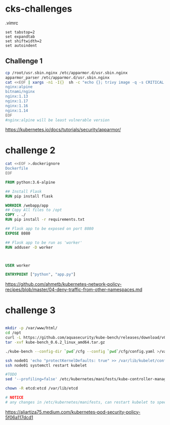 # cks-challenges


.vimrc

```
set tabstop=2
set expandtab
set shiftwidth=2
set autoindent
```

## Challenge 1

```bash
cp /root/usr.sbin.nginx /etc/apparmor.d/usr.sbin.nginx
apparmor_parser /etc/apparmor.d/usr.sbin.nginx
cat <<EOF | xargs -n1 -I{}  sh -c "echo {}; trivy image -q -s CRITICAL  {} | grep -B2 Total"
nginx:alpine
bitnami/nginx
nginx:1.13
nginx:1.17
nginx:1.16
nginx:1.14
EOF
#nginx:alpine will be least vulnerable version
```
https://kubernetes.io/docs/tutorials/security/apparmor/


# challenge 2

```bash
cat <<EOF >.dockerignore
Dockerfile
EOF
```

```Dockerfile
FROM python:3.6-alpine

## Install Flask
RUN pip install flask

WORKDIR /webapp/app
## Copy All files to /opt
COPY . ./
RUN pip install -r requirements.txt

## Flask app to be exposed on port 8080
EXPOSE 8080

## Flask app to be run as 'worker'
RUN adduser -D worker



USER worker

ENTRYPOINT ["python", "app.py"]
```

https://github.com/ahmetb/kubernetes-network-policy-recipes/blob/master/04-deny-traffic-from-other-namespaces.md

# challenge 3

```bash

mkdir -p /var/www/html/
cd /opt
curl -L https://github.com/aquasecurity/kube-bench/releases/download/v0.6.2/kube-bench_0.6.2_linux_amd64.tar.gz -o kube-bench_0.6.2_linux_amd64.tar.gz
tar -xvf kube-bench_0.6.2_linux_amd64.tar.gz

./kube-bench --config-dir `pwd`/cfg --config `pwd`/cfg/config.yaml >/var/www/html/index.html

ssh node01 'echo "protectKernelDefaults: true" >> /var/lib/kubelet/config.yaml'
ssh node01 systemctl restart kubelet

#TODO
sed '--profiling=false' /etc/kubernetes/manifests/kube-controller-manager.yaml

chown -R etcd:etcd /var/lib/etcd

# NOTICE
# any changes in /etc/kubernetes/manifests, can restart kubelet to speed up the pods launching
```

https://aliartiza75.medium.com/kubernetes-pod-security-policy-5f06a117dcd1
